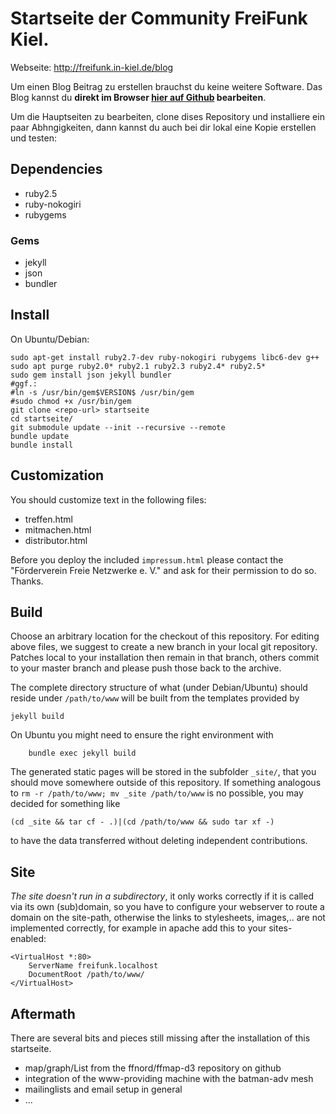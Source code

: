 Startseite der Community FreiFunk Kiel.
=======================================

Webseite: http://freifunk.in-kiel.de/blog

Um einen Blog Beitrag zu erstellen brauchst du keine weitere Software. Das Blog kannst du **direkt im Browser [hier auf Github](https://github.com/freifunk-kiel/ffki-blog/) bearbeiten**. 

Um die Hauptseiten zu bearbeiten, clone dises Repository und installiere ein paar Abhngigkeiten, dann kannst du auch bei dir lokal eine Kopie erstellen und testen:

Dependencies
------------

* ruby2.5
* ruby-nokogiri
* rubygems

### Gems

* jekyll
* json
* bundler

Install
-------

On Ubuntu/Debian:

    sudo apt-get install ruby2.7-dev ruby-nokogiri rubygems libc6-dev g++
    sudo apt purge ruby2.0* ruby2.1 ruby2.3 ruby2.4* ruby2.5*
    sudo gem install json jekyll bundler
    #ggf.:
    #ln -s /usr/bin/gem$VERSION$ /usr/bin/gem
    #sudo chmod +x /usr/bin/gem
    git clone <repo-url> startseite
    cd startseite/
    git submodule update --init --recursive --remote
    bundle update
    bundle install

Customization
-------------
You should customize text in the following files:

 * treffen.html
 * mitmachen.html
 * distributor.html

Before you deploy the included `impressum.html` please contact
the "Förderverein Freie Netzwerke e. V." and ask for their
permission to do so. Thanks.

Build
-----

Choose an arbitrary location for the checkout of this repository. For editing above files, we suggest to create a new branch in your local git repository. Patches local to your installation then remain in that branch, others commit to your master branch and please push those back to the archive. 

The complete directory structure of what (under Debian/Ubuntu) should reside under `/path/to/www` will be built from the templates provided by

	jekyll build

On Ubuntu you might need to ensure the right environment with

        bundle exec jekyll build

The generated static pages will be stored in the subfolder `_site/`, that you should move somewhere outside of this repository. If something analogous to `rm -r /path/to/www; mv _site /path/to/www` is no possible, you may decided for something like

	(cd _site && tar cf - .)|(cd /path/to/www && sudo tar xf -)

to have the data transferred without deleting independent contributions.

Site
----

*The site doesn't run in a subdirectory*, it only works correctly if it is called via its own (sub)domain, so you have to configure your webserver to route a domain on the site-path, otherwise the links to stylesheets, images,.. are not implemented correctly, for example in apache add this to your sites-enabled:

	<VirtualHost *:80>
		ServerName freifunk.localhost
		DocumentRoot /path/to/www/
	</VirtualHost>


Aftermath
---------

There are several bits and pieces still missing after the installation of this startseite. 
 * map/graph/List from the ffnord/ffmap-d3 repository on github
 * integration of the www-providing machine with the batman-adv mesh
 * mailinglists and email setup in general
 * ...
